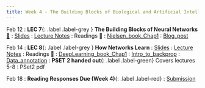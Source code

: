 ```yaml
---
title: Week 4 - The Building Blocks of Biological and Artificial Intelligence (Cont'd)
---
```


Feb 12
: **LEC 7**{: .label .label-grey } **The Building Blocks of Neural Networks** [🎥](https://harvard.hosted.panopto.com/Panopto/Pages/Viewer.aspx?id=6019c2fd-7bd6-494d-b5e7-b0ff01522a01)
  : [Slides](https://canvas.harvard.edu/files/19389790/download?download_frd=1)
: [Lecture Notes](https://canvas.harvard.edu/files/19414358/download?download_frd=1)
: Readings 📖
: [Nielsen_book_Chap1](http://neuralnetworksanddeeplearning.com/chap1.html)
: [Blog_post](https://purnasaigudikandula.medium.com/a-beginner-intro-to-neural-networks-543267bda3c8)

Feb 14
: **LEC 8**{: .label .label-grey } **How Networks Learn**
  : [Slides](https://canvas.harvard.edu/files/19418395/download?download_frd=1)
: [Lecture Notes](https://canvas.harvard.edu/files/19414358/download?download_frd=1)
: Readings 📖
: [DeepLearning_book_Chap1](https://www.deeplearningbook.org/contents/intro.html)
: [Intro_to_backprop](http://neuralnetworksanddeeplearning.com/chap2.html)
: [Data_annotation](https://medium.com/vsinghbisen/why-data-annotation-is-important-for-machine-learning-and-ai-5e647637c621)
: **PSET 2 handed out**{: .label .label-green} Covers lectures 5-8
  : PSet2 pdf

Feb 18
: **Reading Responses Due (Week 4)**{: .label .label-red}
  : [Submission](https://canvas.harvard.edu/courses/129605/assignments/794073)
